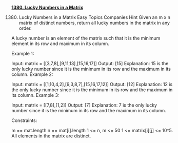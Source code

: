 [**1380. Lucky Numbers in a Matrix**](https://leetcode.com/problems/lucky-numbers-in-a-matrix/description)

1380. Lucky Numbers in a Matrix
      Easy
      Topics
      Companies
      Hint
      Given an m x n matrix of distinct numbers, return all lucky numbers in the matrix in any order.

A lucky number is an element of the matrix such that it is the minimum element in its row and maximum in its column.



Example 1:

Input: matrix = [[3,7,8],[9,11,13],[15,16,17]]
Output: [15]
Explanation: 15 is the only lucky number since it is the minimum in its row and the maximum in its column.
Example 2:

Input: matrix = [[1,10,4,2],[9,3,8,7],[15,16,17,12]]
Output: [12]
Explanation: 12 is the only lucky number since it is the minimum in its row and the maximum in its column.
Example 3:

Input: matrix = [[7,8],[1,2]]
Output: [7]
Explanation: 7 is the only lucky number since it is the minimum in its row and the maximum in its column.


Constraints:

m == mat.length
n == mat[i].length
1 <= n, m <= 50
1 <= matrix[i][j] <= 10^5.
All elements in the matrix are distinct.